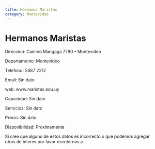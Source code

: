 ```yaml
---
title: Hermanos Maristas
category: Montevideo
---
```


<h1>Hermanos Maristas</h1>


<p> Direccion: Camino Mangaga 7790 – Montevideo </p>
<p>Departamento: Montevideo</p>
<p>Telefono: 2487 2212 </p>
<p>Email: Sin dato </p>
<p>web: 	www.maristas.edu.uy</p>
<p>Capacidad: Sin dato</p>
<p>Servicios: Sin dato</p>
<p>Precio: Sin dato</p>
<p>Disponibilidad: Proximamente </p>


<p>Si cree que alguno de estos datos es incorrecto o que podemos agregar otros de interes por favor escribirnos a </p>
